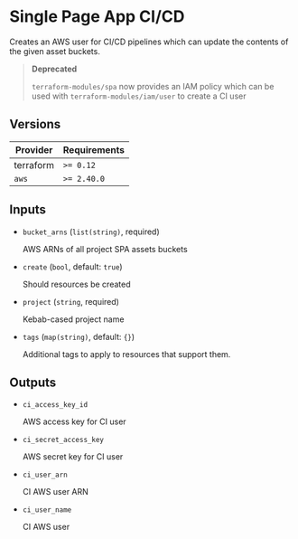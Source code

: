 # Single Page App CI/CD

Creates an AWS user for CI/CD pipelines which can update the contents of the given asset buckets.

> **Deprecated**
>
> `terraform-modules/spa` now provides an IAM policy which can be used with `terraform-modules/iam/user` to create a CI user

<!-- bin/docs -->

## Versions

| Provider | Requirements |
|-|-|
| terraform | `>= 0.12` |
| `aws` | `>= 2.40.0` |

## Inputs

* `bucket_arns` (`list(string)`, required)

    AWS ARNs of all project SPA assets buckets

* `create` (`bool`, default: `true`)

    Should resources be created

* `project` (`string`, required)

    Kebab-cased project name

* `tags` (`map(string)`, default: `{}`)

    Additional tags to apply to resources that support them.



## Outputs

* `ci_access_key_id`

    AWS access key for CI user

* `ci_secret_access_key`

    AWS secret key for CI user

* `ci_user_arn`

    CI AWS user ARN

* `ci_user_name`

    CI AWS user

